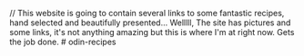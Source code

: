 // This website is going to contain several links to some fantastic recipes, hand selected and beautifully presented... Welllll, 
The site has pictures and some links, it's not anything amazing but this is where I'm at right now. Gets the job done.  # odin-recipes
